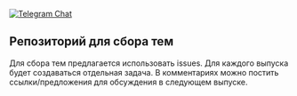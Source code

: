 [![Telegram Chat](https://badgen.net/badge/icon/telegram?icon=telegram&label)](https://t.me/pspodcast_group)

## Репозиторий для сбора тем

Для сбора тем предлагается использовать issues. Для каждого выпуска будет
создаваться отдельная задача. В комментариях можно постить ссылки/предложения
для обсуждения в следующем выпуске.

